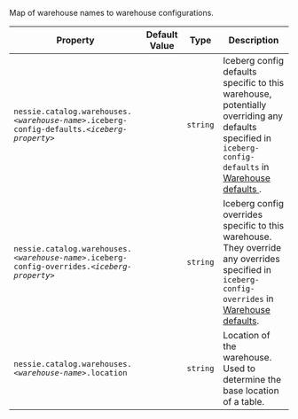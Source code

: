 Map of warehouse names to warehouse configurations.

| Property | Default Value | Type | Description |
|----------|---------------|------|-------------|
| `nessie.catalog.warehouses.`_`<warehouse-name>`_`.iceberg-config-defaults.`_`<iceberg-property>`_ |  | `string` | Iceberg config defaults specific to this warehouse, potentially overriding any defaults  specified in `iceberg-config-defaults` in [Warehouse  defaults ](#warehouse-defaults).  |
| `nessie.catalog.warehouses.`_`<warehouse-name>`_`.iceberg-config-overrides.`_`<iceberg-property>`_ |  | `string` | Iceberg config overrides specific to this warehouse. They override any overrides specified in  `iceberg-config-overrides` in [Warehouse defaults](#warehouse-defaults). |
| `nessie.catalog.warehouses.`_`<warehouse-name>`_`.location` |  | `string` | Location of the warehouse. Used to determine the base location of a table. |
